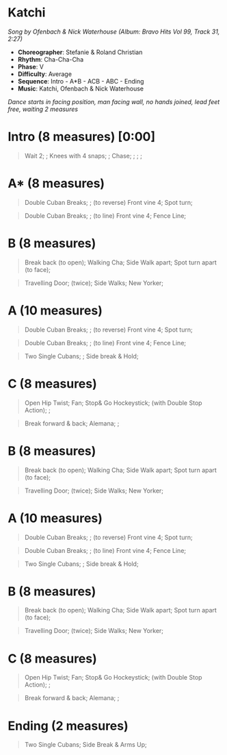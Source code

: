 # Katchi
*Song by Ofenbach & Nick Waterhouse  (Album: Bravo Hits Vol 99, Track 31, 2:27)*

* **Choreographer**: Stefanie & Roland Christian
* **Rhythm**: Cha-Cha-Cha
* **Phase**: V
* **Difficulty**: Average
* **Sequence**: Intro - A*B - ACB - ABC - Ending
* **Music**: Katchi, Ofenbach & Nick Waterhouse

*Dance starts in facing position, man facing wall, no hands joined, lead feet free, waiting 2 measures*

# Intro (8 measures) [0:00]

> Wait 2; ; Knees with 4 snaps; ; Chase; ; ; ;

# A* (8 measures)

> Double Cuban Breaks; ; (to reverse) Front vine 4; Spot turn;

> Double Cuban Breaks; ; (to line) Front vine 4; Fence Line;

# B (8 measures)

> Break back (to open); Walking Cha; Side Walk apart; Spot turn apart (to face);

> Travelling Door; (twice); Side Walks; New Yorker;

# A (10 measures)

> Double Cuban Breaks; ; (to reverse) Front vine 4; Spot turn;

> Double Cuban Breaks; ; (to line) Front vine 4; Fence Line;

> Two Single Cubans; ; Side break & Hold;

# C (8 measures)

> Open Hip Twist; Fan; Stop& Go Hockeystick; (with Double Stop Action); ;

> Break forward & back; Alemana; ; 

# B (8 measures)

> Break back (to open); Walking Cha; Side Walk apart; Spot turn apart (to face);

> Travelling Door; (twice); Side Walks; New Yorker;

# A (10 measures)

> Double Cuban Breaks; ; (to reverse) Front vine 4; Spot turn;

> Double Cuban Breaks; ; (to line) Front vine 4; Fence Line;

> Two Single Cubans; ; Side break & Hold;

# B (8 measures)

> Break back (to open); Walking Cha; Side Walk apart; Spot turn apart (to face);

> Travelling Door; (twice); Side Walks; New Yorker;

# C (8 measures)

> Open Hip Twist; Fan; Stop& Go Hockeystick; (with Double Stop Action); ;

> Break forward & back; Alemana; ;

# Ending (2 measures)

> Two Single Cubans; Side Break & Arms Up; 
